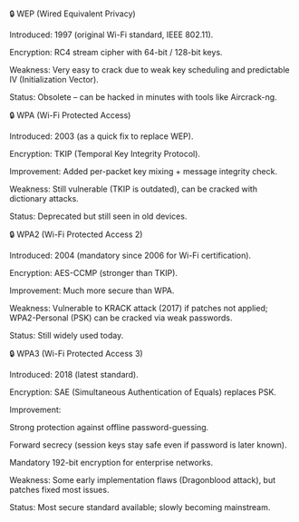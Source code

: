 🔒 WEP (Wired Equivalent Privacy)

Introduced: 1997 (original Wi-Fi standard, IEEE 802.11).

Encryption: RC4 stream cipher with 64-bit / 128-bit keys.

Weakness: Very easy to crack due to weak key scheduling and predictable IV (Initialization Vector).

Status: Obsolete – can be hacked in minutes with tools like Aircrack-ng.

🔒 WPA (Wi-Fi Protected Access)

Introduced: 2003 (as a quick fix to replace WEP).

Encryption: TKIP (Temporal Key Integrity Protocol).

Improvement: Added per-packet key mixing + message integrity check.

Weakness: Still vulnerable (TKIP is outdated), can be cracked with dictionary attacks.

Status: Deprecated but still seen in old devices.

🔒 WPA2 (Wi-Fi Protected Access 2)

Introduced: 2004 (mandatory since 2006 for Wi-Fi certification).

Encryption: AES-CCMP (stronger than TKIP).

Improvement: Much more secure than WPA.

Weakness: Vulnerable to KRACK attack (2017) if patches not applied; WPA2-Personal (PSK) can be cracked via weak passwords.

Status: Still widely used today.

🔒 WPA3 (Wi-Fi Protected Access 3)

Introduced: 2018 (latest standard).

Encryption: SAE (Simultaneous Authentication of Equals) replaces PSK.

Improvement:

Strong protection against offline password-guessing.

Forward secrecy (session keys stay safe even if password is later known).

Mandatory 192-bit encryption for enterprise networks.

Weakness: Some early implementation flaws (Dragonblood attack), but patches fixed most issues.

Status: Most secure standard available; slowly becoming mainstream.